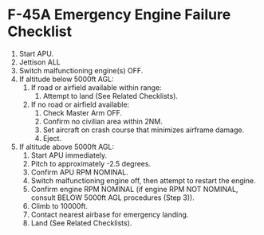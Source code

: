 # F-45A Emergency Engine Failure Checklist

1. Start APU.
2. Jettison ALL
3. Switch malfunctioning engine(s) OFF.
4. If altitude below 5000ft AGL:
   1. If road or airfield available within range:
      1. Attempt to land (See Related Checklists).
   2. If no road or airfield available:
      1. Check Master Arm OFF.
      2. Confirm no civilian area within 2NM.
      3. Set aircraft on crash course that minimizes airframe damage.
      4. Eject.
5. If altitude above 5000ft AGL:
   1. Start APU immediately.
   2. Pitch to approximately -2.5 degrees.
   3. Confirm APU RPM NOMINAL.
   4. Switch malfunctioning engine off, then attempt to restart the engine.
   5. Confirm engine RPM NOMINAL (if engine RPM NOT NOMINAL, consult BELOW 5000ft AGL procedures (Step 3)).
   6. Climb to 10000ft.
   7. Contact nearest airbase for emergency landing.
   8. Land (See Related Checklists).
